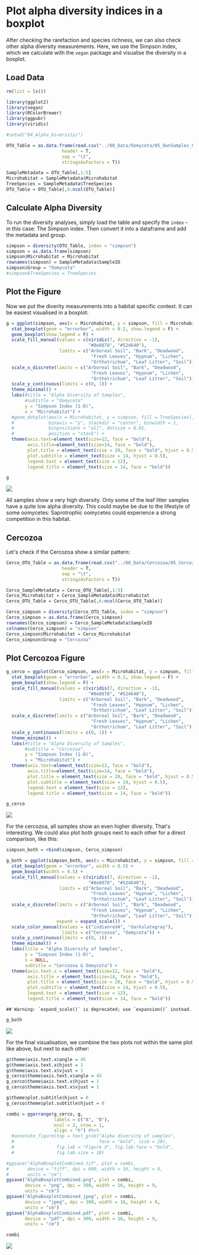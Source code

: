 Plot alpha diversity indices in a boxplot
================

After checking the rarefaction and species richness, we can also check other alpha diversity measurements. Here, we use the Simpson index, which we calculate with the `vegan` package and visualise the diversity in a boxplot.

Load Data
---------

``` r
rm(list = ls())

library(ggplot2)
library(vegan)
library(RColorBrewer)
library(ggpubr)
library(viridis)

#setwd("04_Alpha_Diversity/")

OTU_Table = as.data.frame(read.csv("../00_Data/Oomycota/05_OwnSamples_OTU_Table_min-freq-9588_transposed_withMetadata.tsv", 
                     header = T, 
                     sep = "\t", 
                     stringsAsFactors = T))

SampleMetadata = OTU_Table[,1:5]
Microhabitat = SampleMetadata$Microhabitat
TreeSpecies = SampleMetadata$TreeSpecies
OTU_Table = OTU_Table[,6:ncol(OTU_Table)]
```

Calculate Alpha Diversity
-------------------------

To run the diversity analyses, simply load the table and specify the `index` - in this case: The Simpson index. Then convert it into a dataframe and add the metadata and group.

``` r
simpson = diversity(OTU_Table, index = "simpson")
simpson = as.data.frame(simpson)
simpson$Microhabitat = Microhabitat
rownames(simpson) = SampleMetadata$SampleID
simpson$Group = "Oomycota"
#simpson$TreeSpecies = TreeSpecies
```

Plot the Figure
---------------

Now we put the diverity measurements into a habitat specific context. It can be easiest visualised in a boxplot:

``` r
g = ggplot(simpson, aes(x = Microhabitat, y = simpson, fill = Microhabitat)) + 
  stat_boxplot(geom = "errorbar", width = 0.2, show.legend = F) +
  geom_boxplot(show.legend = F) + 
  scale_fill_manual(values = c(viridis(7, direction = -1), 
                               "#8e8878", "#524640"), 
                    limits = c("Arboreal Soil", "Bark", "Deadwood", 
                                "Fresh Leaves", "Hypnum", "Lichen", 
                                "Orthotrichum", "Leaf Litter", "Soil")) + 
  scale_x_discrete(limits = c("Arboreal Soil", "Bark", "Deadwood", 
                                "Fresh Leaves", "Hypnum", "Lichen", 
                                "Orthotrichum", "Leaf Litter", "Soil")) + 
  scale_y_continuous(limits = c(0, 1)) +
  theme_minimal() + 
  labs(#title = "Alpha Diversity of Samples", 
       #subtitle = "Oomycota"
       y = "Simpson Index (1-D)", 
       x = "Microhabitat") +
  #geom_dotplot(aes(x = Microhabitat, y = simpson, fill = TreeSpecies), 
  #             binaxis = "y", stackdir = "center", binwidth = 1, 
  #             binpositions = "all", dotsize = 0.01, 
  #             position = "stack") +
  theme(axis.text=element_text(size=12, face = "bold"), 
        axis.title=element_text(size=14, face = "bold"), 
        plot.title = element_text(size = 20, face = "bold", hjust = 0.5), 
        plot.subtitle = element_text(size = 14, hjust = 0.5), 
        legend.text = element_text(size = 12), 
        legend.title = element_text(size = 14, face = "bold"))

g
```

![](AlphaBoxplot_files/figure-markdown_github/OomycotaAlphaBoxPlot-1.png)

All samples show a very high diversity. Only some of the leaf litter samples have a quite low alpha diversity. This could maybe be due to the lifestyle of some oomycetes: Saprotrophic oomycetes could experience a strong competition in this habitat.

Cercozoa
--------

Let's check if the Cercozoa show a similar pattern:

``` r
Cerco_OTU_Table = as.data.frame(read.csv("../00_Data/Cercozoa/05_Cercozoa_OwnSamples_OTU_Table_min-freq-15684_transposed_withMetadata.tsv", 
                     header = T, 
                     sep = "\t", 
                     stringsAsFactors = T))

Cerco_SampleMetadata = Cerco_OTU_Table[,1:5]
Cerco_Microhabitat = Cerco_SampleMetadata$Microhabitat
Cerco_OTU_Table = Cerco_OTU_Table[,6:ncol(Cerco_OTU_Table)]

Cerco_simpson = diversity(Cerco_OTU_Table, index = "simpson")
Cerco_simpson = as.data.frame(Cerco_simpson)
rownames(Cerco_simpson) = Cerco_SampleMetadata$SampleID
colnames(Cerco_simpson) = "simpson"
Cerco_simpson$Microhabitat = Cerco_Microhabitat
Cerco_simpson$Group = "Cercozoa"
```

Plot Cercozoa Figure
--------------------

``` r
g_cerco = ggplot(Cerco_simpson, aes(x = Microhabitat, y = simpson, fill = Microhabitat)) + 
  stat_boxplot(geom = "errorbar", width = 0.2, show.legend = F) +
  geom_boxplot(show.legend = F) + 
  scale_fill_manual(values = c(viridis(7, direction = -1), 
                               "#8e8878", "#524640"), 
                    limits = c("Arboreal Soil", "Bark", "Deadwood", 
                                "Fresh Leaves", "Hypnum", "Lichen", 
                                "Orthotrichum", "Leaf Litter", "Soil")) + 
  scale_x_discrete(limits = c("Arboreal Soil", "Bark", "Deadwood", 
                                "Fresh Leaves", "Hypnum", "Lichen", 
                                "Orthotrichum", "Leaf Litter", "Soil")) + 
  scale_y_continuous(limits = c(0, 1)) +
  theme_minimal() + 
  labs(#title = "Alpha Diversity of Samples",
       #subtitle = "Cercozoa",
       y = "Simpson Index (1-D)", 
       x = "Microhabitat") +
  theme(axis.text=element_text(size=12, face = "bold"), 
        axis.title=element_text(size=14, face = "bold"), 
        plot.title = element_text(size = 20, face = "bold", hjust = 0.5), 
        plot.subtitle = element_text(size = 14, hjust = 0.5), 
        legend.text = element_text(size = 12), 
        legend.title = element_text(size = 14, face = "bold"))

g_cerco
```

![](AlphaBoxplot_files/figure-markdown_github/CercoAlphaBoxPlot-1.png)

For the cercozoa, all samples show an even higher diversity. That's interesting. We could also plot both groups next to each other for a direct comparison, like this:

``` r
simpson_both = rbind(simpson, Cerco_simpson)

g_both = ggplot(simpson_both, aes(x = Microhabitat, y = simpson, fill = Microhabitat, color = Group)) + 
  stat_boxplot(geom = "errorbar", width = 0.5) +
  geom_boxplot(width = 0.5) + 
  scale_fill_manual(values = c(viridis(7, direction = -1), 
                               "#8e8878", "#524640"), 
                    limits = c("Arboreal Soil", "Bark", "Deadwood", 
                                "Fresh Leaves", "Hypnum", "Lichen", 
                                "Orthotrichum", "Leaf Litter", "Soil")) + 
  scale_x_discrete(limits = c("Arboreal Soil", "Bark", "Deadwood", 
                                "Fresh Leaves", "Hypnum", "Lichen", 
                                "Orthotrichum", "Leaf Litter", "Soil"), 
                   expand = expand_scale()) +
  scale_color_manual(values = c("indianred4", "darkslategray"), 
                     limits = c("Cercozoa", "Oomycota")) +
  scale_y_continuous(limits = c(0, 1)) +
  theme_minimal() + 
  labs(title = "Alpha Diversity of Samples", 
       y = "Simpson Index (1-D)", 
       x = NULL, 
       subtitle = "Cercozoa & Oomycota") +
  theme(axis.text.x = element_text(size=12, face = "bold"), 
        axis.title = element_text(size=14, face = "bold"), 
        plot.title = element_text(size = 20, face = "bold", hjust = 0.5), 
        plot.subtitle = element_text(size = 14, hjust = 0.5), 
        legend.text = element_text(size = 12), 
        legend.title = element_text(size = 14, face = "bold"))
```

    ## Warning: `expand_scale()` is deprecated; use `expansion()` instead.

``` r
g_both
```

![](AlphaBoxplot_files/figure-markdown_github/CombinedAlphaBoxplot-1.png)

For the final visualisation, we combine the two plots not within the same plot like above, but next to each other:

``` r
g$theme$axis.text.x$angle = 45
g$theme$axis.text.x$hjust = 1
g$theme$axis.text.x$vjust = 1
g_cerco$theme$axis.text.x$angle = 45
g_cerco$theme$axis.text.x$hjust = 1
g_cerco$theme$axis.text.x$vjust = 1

g$theme$plot.subtitle$hjust = 0
g_cerco$theme$plot.subtitle$hjust = 0

combi = ggarrange(g_cerco, g, 
                  labels = c("A", "B"), 
                  ncol = 2, nrow = 1, 
                  align = "h") #%>%
  #annotate_figure(top = text_grob("Alpha diversity of samples", 
  #                                face = "bold", size = 20), 
  #                fig.lab = "Figure X", fig.lab.face = "bold", 
  #                fig.lab.size = 18)

#ggsave("AlphaBoxplotCombined.tif", plot = combi, 
#       device = "tiff", dpi = 600, width = 16, height = 9, 
#       units = "cm")
ggsave("AlphaBoxplotCombined.png", plot = combi, 
       device = "png", dpi = 300, width = 16, height = 9, 
       units = "cm")
ggsave("AlphaBoxplotCombined.jpeg", plot = combi, 
       device = "jpeg", dpi = 300, width = 16, height = 9, 
       units = "cm")
ggsave("AlphaBoxplotCombined.pdf", plot = combi, 
       device = "pdf", dpi = 300, width = 16, height = 9, 
       units = "cm")

combi
```

![](AlphaBoxplot_files/figure-markdown_github/unnamed-chunk-1-1.png)
